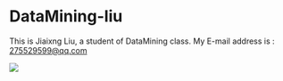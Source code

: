 # DataMining-liu
This is Jiaixng Liu, a student of DataMining class.
My E-mail address is : 275529599@qq.com

![](https://scontent-dft4-2.xx.fbcdn.net/v/t1.0-9/1394345_1425475654334701_108845861_n.jpg?oh=8a281aa5cebfe51fee77dc62fd70e400&oe=5A278DFE)
